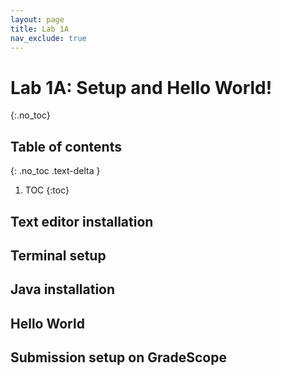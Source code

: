 ```yaml
---
layout: page
title: Lab 1A
nav_exclude: true
---
```


# Lab 1A: Setup and Hello World!
{:.no_toc}

## Table of contents
{: .no_toc .text-delta }

1. TOC
{:toc}

## Text editor installation

## Terminal setup

## Java installation

## Hello World

## Submission setup on GradeScope
